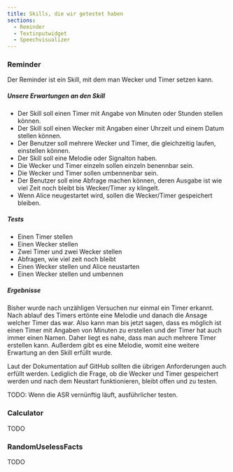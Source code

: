 ```yaml
---
title: Skills, die wir getestet haben
sections:
  - Reminder
  - Textinputwidget
  - Speechvisualizer
---
```


### Reminder

Der Reminder ist ein Skill, mit dem man Wecker und Timer setzen kann.

##### Unsere Erwartungen an den Skill

- Der Skill soll einen Timer mit Angabe von Minuten oder Stunden stellen können.
- Der Skill soll einen Wecker mit Angaben einer Uhrzeit und einem Datum stellen können.
- Der Benutzer soll mehrere Wecker und Timer, die gleichzeitig laufen, einstellen können.
- Der Skill soll eine Melodie oder Signalton haben.
- Die Wecker und Timer einzeln sollen einzeln benennbar sein.
- Die Wecker und Timer sollen umbennenbar sein.
- Der Benutzer soll eine Abfrage machen können, deren Ausgabe ist wie viel Zeit noch bleibt bis Wecker/Timer xy klingelt.
- Wenn Alice neugestartet wird, sollen die Wecker/Timer gespeichert bleiben.

##### Tests

- Einen Timer stellen
- Einen Wecker stellen
- Zwei Timer und zwei Wecker stellen
- Abfragen, wie viel zeit noch bleibt
- Einen Wecker stellen und Alice neustarten
- Einen Wecker stellen und umbennen

##### Ergebnisse

Bisher wurde nach unzähligen Versuchen nur einmal ein Timer erkannt. Nach ablauf des Timers ertönte eine Melodie und danach die Ansage welcher Timer das war. 
Also kann man bis jetzt sagen, dass es möglich ist einen Timer mit Angaben von Minuten zu erstellen und der Timer hat auch immer einen Namen. Daher liegt es nahe, dass man auch mehrere Timer erstellen kann. 
Außerdem gibt es eine Melodie, womit eine weitere Erwartung an den Skill erfüllt wurde.

Laut der Dokumentation auf GitHub sollten die übrigen Anforderungen auch erfüllt werden. Lediglich die Frage, ob die Wecker und Timer gespeichert werden und nach dem Neustart funktionieren, bleibt offen und zu testen.

TODO: Wenn die ASR vernünftig läuft, ausführlicher testen.



### Calculator

TODO




### RandomUselessFacts

TODO






















